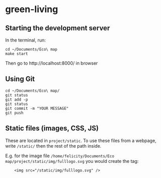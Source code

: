 # green-living


## Starting the development server

In the terminal, run:

    cd ~/Documents/Eco\ map
    make start

Then go to http://localhost:8000/ in browser


## Using Git

```
cd ~/Documents/Eco\ map/
git status
git add -p
git status
git commit -m "YOUR MESSAGE"
git push
```

## Static files (images, CSS, JS)

These are located in `project/static`. To use these files from a webpage, write `/static/` then the rest of the path inside.

E.g. for the image file `/home/felicity/Documents/Eco map/project/static/img/fulllogo.svg` you would create the tag:

```
    <img src="/static/img/fulllogo.svg" />
```